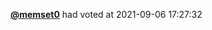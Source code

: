  <a href=https://github.com/memset0><strong>@memset0</strong></a>  had voted  at 2021-09-06 17:27:32 
